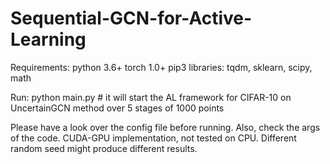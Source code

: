 # Sequential-GCN-for-Active-Learning
Requirements:
python 3.6+
torch 1.0+
pip3 libraries: tqdm, sklearn, scipy, math

Run:
python main.py # it will start the AL framework for CIFAR-10 on UncertainGCN method over 5 stages of 1000 points

Please have a look over the config file before running. Also, check the args of the code.
CUDA-GPU implementation, not tested on CPU. Different random seed might produce different results.
